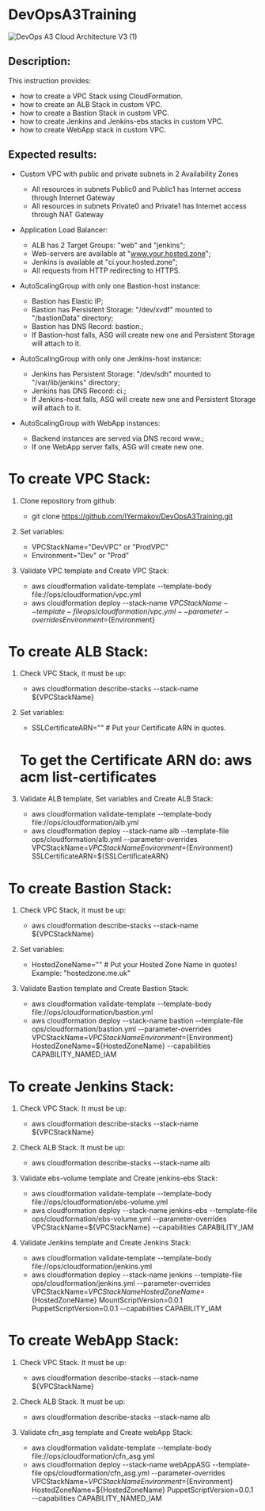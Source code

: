 # DevOpsA3Training

![DevOps A3 Cloud Architecture V3 (1)](https://user-images.githubusercontent.com/23032052/68381416-59976580-015a-11ea-8b66-5352442be2c7.png)


## Description:
This instruction provides:
  - how to create a VPC Stack using CloudFormation.
  - how to create an ALB Stack in custom VPC.
  - how to create a Bastion Stack in custom VPC.
  - how to create Jenkins and Jenkins-ebs stacks in custom VPC.
  - how to create WebApp stack in custom VPC.


## Expected results:
- Custom VPC with public and private subnets in 2 Availability Zones
  * All resources in subnets Public0 and Public1 has Internet access through Internet Gateway
  * All resources in subnets Private0 and Private1 has Internet access through NAT Gateway

- Application Load Balancer:
  * ALB has 2 Target Groups: "web" and "jenkins";
  * Web-servers are available at "www.your.hosted.zone";
  * Jenkins is available at "ci.your.hosted.zone";
  * All requests from HTTP redirecting to HTTPS.

- AutoScalingGroup with only one Bastion-host instance:
  * Bastion has Elastic IP;
  * Bastion has Persistent Storage: "/dev/xvdf" mounted to "/bastionData" directory;
  * Bastion has DNS Record: bastion.<HostedZoneName>;
  * If Bastion-host falls, ASG will create new one and Persistent Storage will attach to it.

- AutoScalingGroup with only one Jenkins-host instance:
  * Jenkins has Persistent Storage: "/dev/sdh" mounted to "/var/lib/jenkins" directory;
  * Jenkins has DNS Record: ci.<HostedZoneName>;
  * If Jenkins-host falls, ASG will create new one and Persistent Storage will attach to it.

- AutoScalingGroup with WebApp instances:
  * Backend instances are served via DNS record www.<HostedZoneName>;
  * If one WebApp server falls, ASG will create new one.


# To create VPC Stack:
1. Clone repository from github:
   - git clone https://github.com/IYermakov/DevOpsA3Training.git

2. Set variables:
   - VPCStackName="DevVPC" or "ProdVPC"
   - Environment="Dev" or "Prod"

3. Validate VPC template and Create VPC Stack:
   - aws cloudformation validate-template --template-body file://ops/cloudformation/vpc.yml
   - aws cloudformation deploy --stack-name ${VPCStackName} --template-file ops/cloudformation/vpc.yml --parameter-overrides Environment=${Environment}


# To create ALB Stack:
1. Check VPC Stack, it must be up:
   - aws cloudformation describe-stacks --stack-name ${VPCStackName}

2. Set variables:
   - SSLCertificateARN="" # Put your Certificate ARN in quotes.
   # To get the Certificate ARN do: aws acm list-certificates

3. Validate ALB template, Set variables and Create ALB Stack:
   - aws cloudformation validate-template --template-body file://ops/cloudformation/alb.yml
   - aws cloudformation deploy --stack-name alb --template-file ops/cloudformation/alb.yml --parameter-overrides VPCStackName=${VPCStackName} Environment=${Environment} SSLCertificateARN=${SSLCertificateARN}


# To create Bastion Stack:
1. Check VPC Stack, it must be up:
   - aws cloudformation describe-stacks --stack-name ${VPCStackName}

2. Set variables:
   - HostedZoneName="" # Put your Hosted Zone Name in quotes! Example: "hostedzone.me.uk"

3. Validate Bastion template and Create Bastion Stack:
   - aws cloudformation validate-template --template-body file://ops/cloudformation/bastion.yml
   - aws cloudformation deploy --stack-name bastion --template-file ops/cloudformation/bastion.yml --parameter-overrides VPCStackName=${VPCStackName} Environment=${Environment} HostedZoneName=${HostedZoneName} --capabilities CAPABILITY_NAMED_IAM


# To create Jenkins Stack:
1. Check VPC Stack. It must be up:
   - aws cloudformation describe-stacks --stack-name ${VPCStackName}

2. Check ALB Stack. It must be up:
   - aws cloudformation describe-stacks --stack-name alb

3. Validate ebs-volume template and Create jenkins-ebs Stack:
   - aws cloudformation validate-template --template-body file://ops/cloudformation/ebs-volume.yml
   - aws cloudformation deploy --stack-name jenkins-ebs --template-file ops/cloudformation/ebs-volume.yml --parameter-overrides VPCStackName=${VPCStackName} --capabilities CAPABILITY_IAM

4. Validate Jenkins template and Create Jenkins Stack:
   - aws cloudformation validate-template --template-body file://ops/cloudformation/jenkins.yml
   - aws cloudformation deploy --stack-name jenkins --template-file ops/cloudformation/jenkins.yml --parameter-overrides VPCStackName=${VPCStackName} HostedZoneName=${HostedZoneName} MountScriptVersion=0.0.1 PuppetScriptVersion=0.0.1 --capabilities CAPABILITY_IAM


# To create WebApp Stack:
1. Check VPC Stack. It must be up:
   - aws cloudformation describe-stacks --stack-name ${VPCStackName}

2. Check ALB Stack. It must be up:
   - aws cloudformation describe-stacks --stack-name alb

3. Validate cfn_asg template and Create webApp Stack:
   - aws cloudformation validate-template --template-body file://ops/cloudformation/cfn_asg.yml
   - aws cloudformation deploy --stack-name webAppASG --template-file ops/cloudformation/cfn_asg.yml --parameter-overrides VPCStackName=${VPCStackName} Environment=${Environment} HostedZoneName=${HostedZoneName} PuppetScriptVersion=0.0.1 --capabilities CAPABILITY_NAMED_IAM
